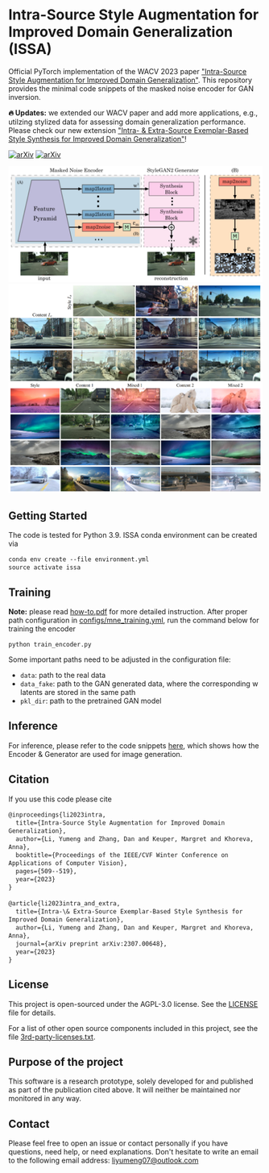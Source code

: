 

# Intra-Source Style Augmentation for Improved Domain Generalization (ISSA)
Official PyTorch implementation of the WACV 2023 paper ["Intra-Source Style Augmentation for Improved Domain Generalization"](https://arxiv.org/pdf/2210.10175.pdf).  This repository provides the minimal code snippets of the masked noise encoder for GAN inversion. 

**:fire: Updates:** we extended our WACV paper and add more applications, e.g., utilzing stylized data for assessing domain generalization performance. Please check our new extension ["Intra- & Extra-Source Exemplar-Based Style Synthesis for Improved Domain Generalization"](https://arxiv.org/pdf/2307.00648.pdf)!  

[![arXiv](https://img.shields.io/badge/arXiv-2210.10175-red)](https://arxiv.org/pdf/2210.10175.pdf)  [![arXiv](https://img.shields.io/badge/arXiv-2307.00648-blue)](https://arxiv.org/pdf/2307.00648.pdf)    


![overview](figs/overview.png)   
![teaser](figs/teaser.png)   
![extra-style](figs/extra.png)   


## Getting Started
The code is tested for Python 3.9.
ISSA conda environment can be created via
```
conda env create --file environment.yml
source activate issa
```

## Training
**Note:** please read [how-to.pdf](how-to.pdf) for more detailed instruction. 
After proper path configuration in [configs/mne_training.yml](configs/mne_training.yml), run the command below for training the encoder
```
python train_encoder.py
```
Some important paths need to be adjusted in the configuration file:
- `data`: path to the real data
- `data_fake`: path to the GAN generated data, where the corresponding w latents are stored in the same path
- `pkl_dir`: path to the pretrained GAN model

## Inference
For inference, please refer to the code snippets [here](https://github.com/SnowdenLee/ISSA/blob/a6d191f12f31c92608dd6e50f09d11113a8722b4/train_encoder.py#L428-L438), which shows how the Encoder & Generator are used for image generation.


## Citation
If you use this code please cite

```
@inproceedings{li2023intra,
  title={Intra-Source Style Augmentation for Improved Domain Generalization},
  author={Li, Yumeng and Zhang, Dan and Keuper, Margret and Khoreva, Anna},
  booktitle={Proceedings of the IEEE/CVF Winter Conference on Applications of Computer Vision},
  pages={509--519},
  year={2023}
}

@article{li2023intra_and_extra,
  title={Intra-\& Extra-Source Exemplar-Based Style Synthesis for Improved Domain Generalization},
  author={Li, Yumeng and Zhang, Dan and Keuper, Margret and Khoreva, Anna},
  journal={arXiv preprint arXiv:2307.00648},
  year={2023}
}
```



## License

This project is open-sourced under the AGPL-3.0 license. See the
[LICENSE](LICENSE) file for details.

For a list of other open source components included in this project, see the
file [3rd-party-licenses.txt](3rd-party-licenses.txt).


## Purpose of the project

This software is a research prototype, solely developed for and published as
part of the publication cited above. It will neither be
maintained nor monitored in any way.


## Contact
Please feel free to open an issue or contact personally if you have questions, need help, or need explanations. Don't hesitate to write an email to the following email address:
liyumeng07@outlook.com  
